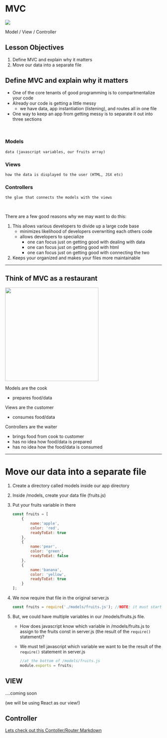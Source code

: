 # MVC

<img src="https://miro.medium.com/max/1276/1*fdmEnFOCH8oDVo8mlQG2jg.jpeg">

Model / View / Controller

## Lesson Objectives

1. Define MVC and explain why it matters
1. Move our data into a separate file

## Define MVC and explain why it matters

- One of the core tenants of good programming is to compartmentalize your code
- Already our code is getting a little messy
    - we have data, app instantiation (listening), and routes all in one file
- One way to keep an app from getting messy is to separate it out into three sections

<br>

### Models
    data (javascript variables, our fruits array)
### Views
    how the data is displayed to the user (HTML, JSX etc)
### Controllers
    the glue that connects the models with the views

<br>

There are a few good reasons why we may want to do this: 

1. This allows various developers to divide up a large code base
    - minimizes likelihood of developers overwriting each others code
    - allows developers to specialize
        - one can focus just on getting good with dealing with data
        - one can focus just on getting good with html
        - one can focus just on getting good with connecting the two
2. Keeps your organized and makes your files more maintainable


<hr>

## Think of MVC as a restaurant

<img src="https://www.guru99.com/images/1/122118_0445_MVCTutorial2.png" width="300px">

Models are the cook
- prepares food/data

Views are the customer
- consumes food/data

Controllers are the waiter
- brings food from cook to customer
- has no idea how food/data is prepared
- has no idea how the food/data is consumed

<hr> 

# Move our data into a separate file

1. Create a directory called models inside our app directory
1. Inside /models, create your data file (fruits.js)
1. Put your fruits variable in there

    ```javascript
    const fruits = [
        {
            name:'apple',
            color: 'red',
            readyToEat: true
        },
        {
            name:'pear',
            color: 'green',
            readyToEat: false
        },
        {
            name:'banana',
            color: 'yellow',
            readyToEat: true
        }
    ];    
    ```

1. We now require that file in the original server.js

    ```javascript
    const fruits = require('./models/fruits.js'); //NOTE: it must start with ./ if it's just a file, not an NPM package
    ```

1. But, we could have multiple variables in our /models/fruits.js file.
    - How does javascript know which variable in /models/fruits.js to assign to the fruits const in server.js (the result of the `require()` statement)?
    - We must tell javascript which variable we want to be the result of the `require()` statement in server.js

        ```javascript
        //at the bottom of /models/fruits.js
        module.exports = fruits;
        ```

## VIEW

....coming soon

(we will be using React as our view!)

## Controller

[Lets check out this Contoller/Router Markdown](3.CONTROLLER_ROUTER.md)
